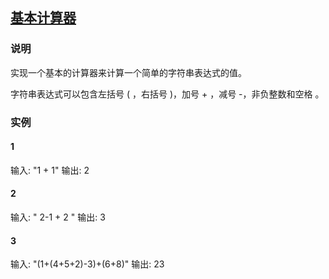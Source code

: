 ## [基本计算器](https://leetcode-cn.com/problems/basic-calculator/)
### 说明

实现一个基本的计算器来计算一个简单的字符串表达式的值。

字符串表达式可以包含左括号 ( ，右括号 )，加号 + ，减号 -，非负整数和空格  。

### 实例
#### 1
输入: "1 + 1"
输出: 2

#### 2
输入: " 2-1 + 2 "
输出: 3

#### 3
输入: "(1+(4+5+2)-3)+(6+8)"
输出: 23
